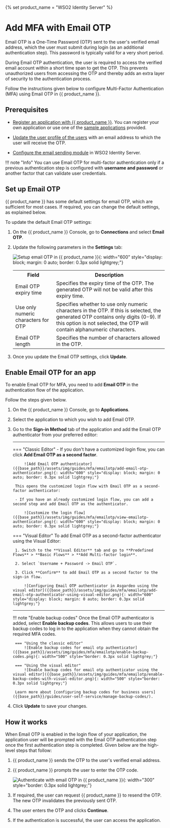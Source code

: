 {% set product_name = "WSO2 Identity Server" %}

# Add MFA with Email OTP

Email OTP is a One-Time Password (OTP) sent to the user's verified email address, which the user must submit during login (as an additional authentication step). This password is typically valid for a very short period.

During Email OTP authentication, the user is required to access the verified email account within a short time span to get the OTP. This prevents unauthorized users from accessing the OTP and thereby adds an extra layer of security to the authentication process.

Follow the instructions given below to configure Multi-Factor Authentication (MFA) using Email OTP in {{ product_name }}.

## Prerequisites

- [Register an application with {{ product_name }}]({{base_path}}/guides/applications/). You can register your own application or use one of the [sample applications]({{base_path}}/get-started/try-samples/) provided.

- [Update the user profile of the users]({{base_path}}/guides/users/manage-users/#update-the-profile) with an email address to which the user will receive the OTP.

- [Configure the email sending module]({{base_path}}/deploy/configure-email-sending/) in WSO2 Identity Server.

!!! note "Info"
    You can use Email OTP for multi-factor authentication only if a previous authentication step is configured with **username and password** or another factor that can validate user credentials.

## Set up Email OTP
{{ product_name }} has some default settings for email OTP, which are sufficient for most cases. If required, you can change the default settings, as explained below.

To update the default Email OTP settings:

1. On the {{ product_name }} Console, go to **Connections** and select **Email OTP**.
2. Update the following parameters in the **Settings** tab:

    ![Setup email OTP in {{ product_name }}]({{base_path}}/assets/img/guides/mfa/emailotp/setup-email-otp.png){: width="600" style="display: block; margin: 0 auto; border: 0.3px solid lightgrey;"}

    <table>
      <tr>
        <th>Field</th>
        <th>Description</th>
      </tr>
      <tr>
        <td>Email OTP expiry time</td>
        <td>Specifies the expiry time of the OTP. The generated OTP will not be valid after this expiry time.</td>
      </tr>
      <tr>
        <td>Use only numeric characters for OTP</td>
        <td>
            Specifies whether to use only numeric characters in the OTP. If this is selected, the generated OTP contains only digits (0-9).
            If this option is not selected, the OTP will contain alphanumeric characters.
        </td>
      </tr>
      <tr>
        <td>Email OTP length</td>
        <td>Specifies the number of characters allowed in the OTP.</td>
      </tr>
    </table>
3. Once you update the Email OTP settings, click **Update**.

## Enable Email OTP for an app
To enable Email OTP for MFA, you need to add **Email OTP** in the authentication flow of the application.

Follow the steps given below.

1. On the {{ product_name }} Console, go to **Applications**.
2. Select the application to which you wish to add Email OTP.
3. Go to the **Sign-in Method** tab of the application and add the Email OTP authenticator from your preferred editor:

    ---
    === "Classic Editor"
        - If you don't have a customized login flow, you can click **Add Email OTP as a second factor**.

            ![Add Email OTP authenticator]({{base_path}}/assets/img/guides/mfa/emailotp/add-email-otp-authenticator.png){: width="600" style="display: block; margin: 0 auto; border: 0.3px solid lightgrey;"}

        This opens the customized login flow with Email OTP as a second-factor authenticator:

        - If you have an already customized login flow, you can add a second step and add Email OTP as the authenticator.

            ![Customize the login flow]({{base_path}}/assets/img/guides/mfa/emailotp/view-emailotp-authenticator.png){: width="600" style="display: block; margin: 0 auto; border: 0.3px solid lightgrey;"}

    === "Visual Editor"
        To add Email OTP as a second-factor authenticator using the Visual Editor:

        1. Switch to the **Visual Editor** tab and go to **Predefined Flows** > **Basic Flows** > **Add Multi-factor login**.

        2. Select `Username + Password -> Email OTP`.

        3. Click **Confirm** to add Email OTP as a second factor to the sign-in flow.

            ![Configuring Email OTP authenticator in Asgardeo using the visual editor]({{base_path}}/assets/img/guides/mfa/emailotp/add-email-otp-authenticator-using-visual-editor.png){: width="600" style="display: block; margin: 0 auto; border: 0.3px solid lightgrey;"}

    ---

    !!! note "Enable backup codes"
        Once the Email OTP authenticator is added, select **Enable backup codes**. This allows users to use their backup codes to log in to the application when they cannot obtain the required MFA codes.

        === "Using the classic editor"
            ![Enable backup codes for email otp authenticator]({{base_path}}/assets/img/guides/mfa/emailotp/enable-backup-codes.png){: width="500" style="border: 0.3px solid lightgrey;"}
        
        === "Using the visual editor"
            ![Enable backup codes for email otp authenticator using the visual editor]({{base_path}}/assets/img/guides/mfa/emailotp/enable-backup-codes-with-visual-editor.png){: width="500" style="border: 0.3px solid lightgrey;"}

        Learn more about [configuring backup codes for business users]({{base_path}}/guides/user-self-service/manage-backup-codes/).

4. Click **Update** to save your changes.

## How it works

When Email OTP is enabled in the login flow of your application, the application user will be prompted with the Email OTP authentication step once the first authentication step is completed. Given below are the high-level steps that follow:

1. {{ product_name }} sends the OTP to the user's verified email address.
2. {{ product_name }} prompts the user to enter the OTP code.
  
    ![Authenticate with email OTP in {{ product_name }}]({{base_path}}/assets/img/guides/mfa/emailotp/enter-email-otp.png){: width="300" style="border: 0.3px solid lightgrey;"}

3. If required, the user can request {{ product_name }} to resend the OTP. The new OTP invalidates the previously sent OTP.
4. The user enters the OTP and clicks **Continue**.
5. If the authentication is successful, the user can access the application.